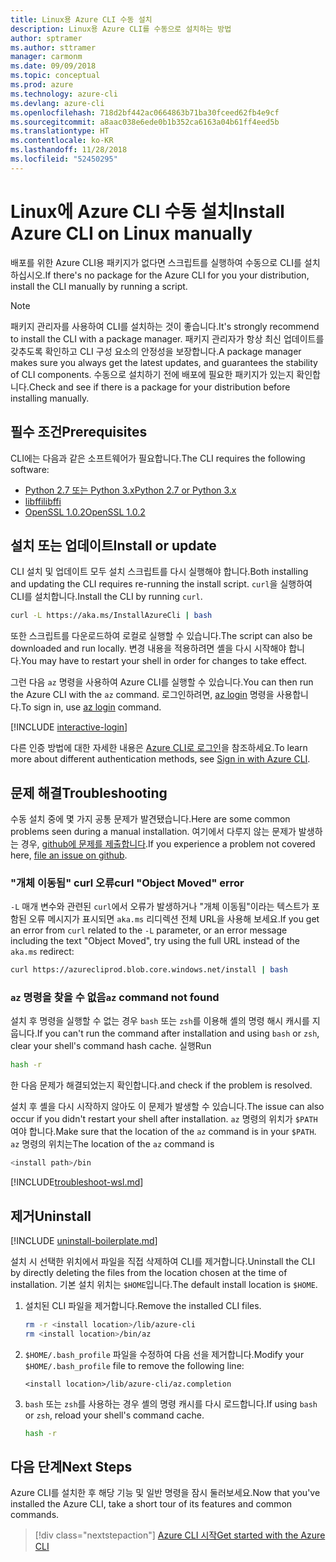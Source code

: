 ```yaml
---
title: Linux용 Azure CLI 수동 설치
description: Linux용 Azure CLI를 수동으로 설치하는 방법
author: sptramer
ms.author: sttramer
manager: carmonm
ms.date: 09/09/2018
ms.topic: conceptual
ms.prod: azure
ms.technology: azure-cli
ms.devlang: azure-cli
ms.openlocfilehash: 718d2bf442ac0664863b71ba30fceed62fb4e9cf
ms.sourcegitcommit: a8aac038e6ede0b1b352ca6163a04b61ff4eed5b
ms.translationtype: HT
ms.contentlocale: ko-KR
ms.lasthandoff: 11/28/2018
ms.locfileid: "52450295"
---
```

# <a name="install-azure-cli-on-linux-manually"></a><span data-ttu-id="506bd-103">Linux에 Azure CLI 수동 설치</span><span class="sxs-lookup"><span data-stu-id="506bd-103">Install Azure CLI on Linux manually</span></span>

<span data-ttu-id="506bd-104">배포를 위한 Azure CLI용 패키지가 없다면 스크립트를 실행하여 수동으로 CLI를 설치하십시오.</span><span class="sxs-lookup"><span data-stu-id="506bd-104">If there's no package for the Azure CLI for you your distribution, install the CLI manually by running a script.</span></span>

> [!NOTE]
> <span data-ttu-id="506bd-105">패키지 관리자를 사용하여 CLI를 설치하는 것이 좋습니다.</span><span class="sxs-lookup"><span data-stu-id="506bd-105">It's strongly recommend to install the CLI with a package manager.</span></span> <span data-ttu-id="506bd-106">패키지 관리자가 항상 최신 업데이트를 갖추도록 확인하고 CLI 구성 요소의 안정성을 보장합니다.</span><span class="sxs-lookup"><span data-stu-id="506bd-106">A package manager makes sure you always get the latest updates, and guarantees the stability of CLI components.</span></span> <span data-ttu-id="506bd-107">수동으로 설치하기 전에 배포에 필요한 패키지가 있는지 확인합니다.</span><span class="sxs-lookup"><span data-stu-id="506bd-107">Check and see if there is a package for your distribution before installing manually.</span></span>

## <a name="prerequisites"></a><span data-ttu-id="506bd-108">필수 조건</span><span class="sxs-lookup"><span data-stu-id="506bd-108">Prerequisites</span></span>

<span data-ttu-id="506bd-109">CLI에는 다음과 같은 소프트웨어가 필요합니다.</span><span class="sxs-lookup"><span data-stu-id="506bd-109">The CLI requires the following software:</span></span>

* [<span data-ttu-id="506bd-110">Python 2.7 또는 Python 3.x</span><span class="sxs-lookup"><span data-stu-id="506bd-110">Python 2.7 or Python 3.x</span></span>](https://www.python.org/downloads/)
* [<span data-ttu-id="506bd-111">libffi</span><span class="sxs-lookup"><span data-stu-id="506bd-111">libffi</span></span>](https://sourceware.org/libffi/)
* [<span data-ttu-id="506bd-112">OpenSSL 1.0.2</span><span class="sxs-lookup"><span data-stu-id="506bd-112">OpenSSL 1.0.2</span></span>](https://www.openssl.org/source/)

## <a name="install-or-update"></a><span data-ttu-id="506bd-113">설치 또는 업데이트</span><span class="sxs-lookup"><span data-stu-id="506bd-113">Install or update</span></span>

<span data-ttu-id="506bd-114">CLI 설치 및 업데이트 모두 설치 스크립트를 다시 실행해야 합니다.</span><span class="sxs-lookup"><span data-stu-id="506bd-114">Both installing and updating the CLI requires re-running the install script.</span></span> <span data-ttu-id="506bd-115">`curl`을 실행하여 CLI를 설치합니다.</span><span class="sxs-lookup"><span data-stu-id="506bd-115">Install the CLI by running `curl`.</span></span>

```bash
curl -L https://aka.ms/InstallAzureCli | bash
```

<span data-ttu-id="506bd-116">또한 스크립트를 다운로드하여 로컬로 실행할 수 있습니다.</span><span class="sxs-lookup"><span data-stu-id="506bd-116">The script can also be downloaded and run locally.</span></span> <span data-ttu-id="506bd-117">변경 내용을 적용하려면 셸을 다시 시작해야 합니다.</span><span class="sxs-lookup"><span data-stu-id="506bd-117">You may have to restart your shell in order for changes to take effect.</span></span>

<span data-ttu-id="506bd-118">그런 다음 `az` 명령을 사용하여 Azure CLI를 실행할 수 있습니다.</span><span class="sxs-lookup"><span data-stu-id="506bd-118">You can then run the Azure CLI with the `az` command.</span></span> <span data-ttu-id="506bd-119">로그인하려면, [az login](/cli/azure/reference-index#az-login) 명령을 사용합니다.</span><span class="sxs-lookup"><span data-stu-id="506bd-119">To sign in, use [az login](/cli/azure/reference-index#az-login) command.</span></span>

[!INCLUDE [interactive-login](includes/interactive-login.md)]

<span data-ttu-id="506bd-120">다른 인증 방법에 대한 자세한 내용은 [Azure CLI로 로그인](authenticate-azure-cli.md)을 참조하세요.</span><span class="sxs-lookup"><span data-stu-id="506bd-120">To learn more about different authentication methods, see [Sign in with Azure CLI](authenticate-azure-cli.md).</span></span>

## <a name="troubleshooting"></a><span data-ttu-id="506bd-121">문제 해결</span><span class="sxs-lookup"><span data-stu-id="506bd-121">Troubleshooting</span></span>

<span data-ttu-id="506bd-122">수동 설치 중에 몇 가지 공통 문제가 발견됐습니다.</span><span class="sxs-lookup"><span data-stu-id="506bd-122">Here are some common problems seen during a manual installation.</span></span> <span data-ttu-id="506bd-123">여기에서 다루지 않는 문제가 발생하는 경우, [github에 문제를 제출합니다](https://github.com/Azure/azure-cli/issues).</span><span class="sxs-lookup"><span data-stu-id="506bd-123">If you experience a problem not covered here, [file an issue on github](https://github.com/Azure/azure-cli/issues).</span></span>

### <a name="curl-object-moved-error"></a><span data-ttu-id="506bd-124">"개체 이동됨" curl 오류</span><span class="sxs-lookup"><span data-stu-id="506bd-124">curl "Object Moved" error</span></span>

<span data-ttu-id="506bd-125">`-L` 매개 변수와 관련된 `curl`에서 오류가 발생하거나 "개체 이동됨"이라는 텍스트가 포함된 오류 메시지가 표시되면 `aka.ms` 리디렉션 전체 URL을 사용해 보세요.</span><span class="sxs-lookup"><span data-stu-id="506bd-125">If you get an error from `curl` related to the `-L` parameter, or an error message including the text "Object Moved", try using the full URL instead of the `aka.ms` redirect:</span></span>

```bash
curl https://azurecliprod.blob.core.windows.net/install | bash
```

### <a name="az-command-not-found"></a><span data-ttu-id="506bd-126">`az` 명령을 찾을 수 없음</span><span class="sxs-lookup"><span data-stu-id="506bd-126">`az` command not found</span></span>

<span data-ttu-id="506bd-127">설치 후 명령을 실행할 수 없는 경우 `bash` 또는 `zsh`를 이용해 셸의 명령 해시 캐시를 지웁니다.</span><span class="sxs-lookup"><span data-stu-id="506bd-127">If you can't run the command after installation and using `bash` or `zsh`, clear your shell's command hash cache.</span></span> <span data-ttu-id="506bd-128">실행</span><span class="sxs-lookup"><span data-stu-id="506bd-128">Run</span></span>

```bash
hash -r
```

<span data-ttu-id="506bd-129">한 다음 문제가 해결되었는지 확인합니다.</span><span class="sxs-lookup"><span data-stu-id="506bd-129">and check if the problem is resolved.</span></span>

<span data-ttu-id="506bd-130">설치 후 셸을 다시 시작하지 않아도 이 문제가 발생할 수 있습니다.</span><span class="sxs-lookup"><span data-stu-id="506bd-130">The issue can also occur if you didn't restart your shell after installation.</span></span> <span data-ttu-id="506bd-131">`az` 명령의 위치가 `$PATH`여야 합니다.</span><span class="sxs-lookup"><span data-stu-id="506bd-131">Make sure that the location of the `az` command is in your `$PATH`.</span></span> <span data-ttu-id="506bd-132">`az` 명령의 위치는</span><span class="sxs-lookup"><span data-stu-id="506bd-132">The location of the `az` command is</span></span>

```bash
<install path>/bin
```

[!INCLUDE[troubleshoot-wsl.md](includes/troubleshoot-wsl.md)]

## <a name="uninstall"></a><span data-ttu-id="506bd-133">제거</span><span class="sxs-lookup"><span data-stu-id="506bd-133">Uninstall</span></span>

[!INCLUDE [uninstall-boilerplate.md](includes/uninstall-boilerplate.md)]

<span data-ttu-id="506bd-134">설치 시 선택한 위치에서 파일을 직접 삭제하여 CLI를 제거합니다.</span><span class="sxs-lookup"><span data-stu-id="506bd-134">Uninstall the CLI by directly deleting the files from the location chosen at the time of installation.</span></span> <span data-ttu-id="506bd-135">기본 설치 위치는 `$HOME`입니다.</span><span class="sxs-lookup"><span data-stu-id="506bd-135">The default install location is `$HOME`.</span></span>

1. <span data-ttu-id="506bd-136">설치된 CLI 파일을 제거합니다.</span><span class="sxs-lookup"><span data-stu-id="506bd-136">Remove the installed CLI files.</span></span>

   ```bash
   rm -r <install location>/lib/azure-cli
   rm <install location>/bin/az
   ```

2. <span data-ttu-id="506bd-137">`$HOME/.bash_profile` 파일을 수정하여 다음 선을 제거합니다.</span><span class="sxs-lookup"><span data-stu-id="506bd-137">Modify your `$HOME/.bash_profile` file to remove the following line:</span></span>

   ```text
   <install location>/lib/azure-cli/az.completion
   ```

3. <span data-ttu-id="506bd-138">`bash` 또는 `zsh`를 사용하는 경우 셸의 명령 캐시를 다시 로드합니다.</span><span class="sxs-lookup"><span data-stu-id="506bd-138">If using `bash` or `zsh`, reload your shell's command cache.</span></span>

   ```bash
   hash -r
   ```

## <a name="next-steps"></a><span data-ttu-id="506bd-139">다음 단계</span><span class="sxs-lookup"><span data-stu-id="506bd-139">Next Steps</span></span>

<span data-ttu-id="506bd-140">Azure CLI를 설치한 후 해당 기능 및 일반 명령을 잠시 둘러보세요.</span><span class="sxs-lookup"><span data-stu-id="506bd-140">Now that you've installed the Azure CLI, take a short tour of its features and common commands.</span></span>

> [!div class="nextstepaction"]
> [<span data-ttu-id="506bd-141">Azure CLI 시작</span><span class="sxs-lookup"><span data-stu-id="506bd-141">Get started with the Azure CLI</span></span>](get-started-with-azure-cli.md)
